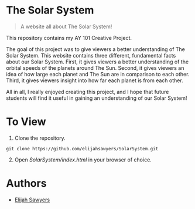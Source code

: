 # The Solar System
> A website all about The Solar System!

This repository contains my AY 101 Creative Project.

The goal of this project was to give viewers a better understanding of The Solar System. This website contains three different, fundamental facts
about our Solar System. First, it gives viewers a better understanding of the orbital speeds of the planets around The Sun. Second, it gives viewers
an idea of how large each planet and The Sun are in comparison to each other. Third, it gives viewers insight into how far each planet is from each other.

All in all, I really enjoyed creating this project, and I hope that future students will find it useful in gaining an understanding of our Solar System!

# To View

1. Clone the repository.

```
git clone https://github.com/elijahsawyers/SolarSystem.git
```

2. Open *SolarSystem/index.html* in your browser of choice.

# Authors

* [Elijah Sawyers](https://github.com/elijahsawyers)
